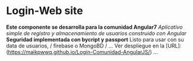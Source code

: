 # Login-Web site
__Este componente se desarrolla para la comunidad Angular7__
_Aplicativo simple de registro y almacenamiento de usuarios construido con Angular_
**Seguridad implementada con bycript y passport**
Listo para usar con su data de usuarios, / firebase o MongoBD /
...
Ver despliegue en la [URL]: (https://maikpwwq.github.io/Login-Comunidad-AngularJS/)
...
